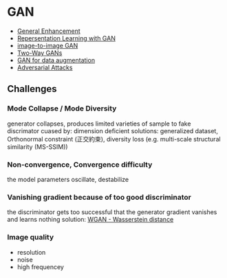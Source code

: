 # GAN
* [General Enhancement](GAN_general.md)
* [Repersentation Learning with GAN](GAN_repersentation_learning.md)
* [image-to-image GAN](GAN_image2image.md)
* [Two-Way GANs](two-way_GAN.md)
* [GAN for data augmentation](GAN_for_data_augmentation.md)
* [Adversarial Attacks](adversarial_attacks.md)

## Challenges
### Mode Collapse / Mode Diversity
generator collapses, produces limited varieties of sample to fake discrimator
cuased by: dimension deficient
solutions:  generalized dataset, Orthonormal constraint (正交約束), diversity loss (e.g. multi-scale structural similarity (MS-SSIM))
### Non-convergence, Convergence difficulty
the model parameters oscillate, destabilize
### Vanishing gradient because of too good discriminator
the discriminator gets too successful that the generator gradient vanishes and learns nothing
solution: [WGAN - Wasserstein distance](GAN_general.html#wgan-icml-2017)
### Image quality
* resolution
* noise
* high frequencey